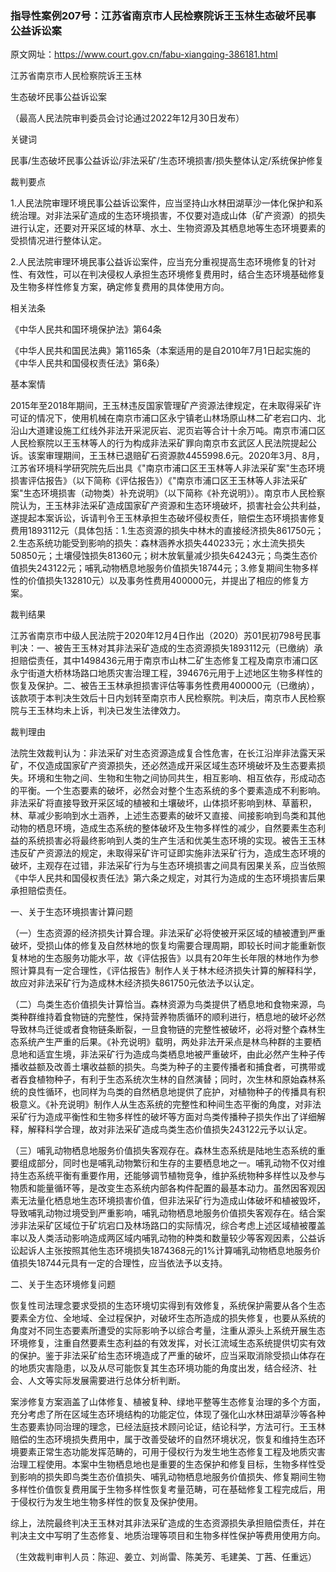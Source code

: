 ### 指导性案例207号：江苏省南京市人民检察院诉王玉林生态破坏民事公益诉讼案
原文网址：https://www.court.gov.cn/fabu-xiangqing-386181.html

江苏省南京市人民检察院诉王玉林

生态破坏民事公益诉讼案

（最高人民法院审判委员会讨论通过2022年12月30日发布）

关键词

民事/生态破坏民事公益诉讼/非法采矿/生态环境损害/损失整体认定/系统保护修复

裁判要点

1.人民法院审理环境民事公益诉讼案件，应当坚持山水林田湖草沙一体化保护和系统治理。对非法采矿造成的生态环境损害，不仅要对造成山体（矿产资源）的损失进行认定，还要对开采区域的林草、水土、生物资源及其栖息地等生态环境要素的受损情况进行整体认定。

2.人民法院审理环境民事公益诉讼案件，应当充分重视提高生态环境修复的针对性、有效性，可以在判决侵权人承担生态环境修复费用时，结合生态环境基础修复及生物多样性修复方案，确定修复费用的具体使用方向。

相关法条

《中华人民共和国环境保护法》第64条

《中华人民共和国民法典》第1165条（本案适用的是自2010年7月1日起实施的《中华人民共和国侵权责任法》第6条）

基本案情

2015年至2018年期间，王玉林违反国家管理矿产资源法律规定，在未取得采矿许可证的情况下，使用机械在南京市浦口区永宁镇老山林场原山林二矿老宕口内、北沿山大道建设施工红线外非法开采泥灰岩、泥页岩等合计十余万吨。南京市浦口区人民检察院以王玉林等人的行为构成非法采矿罪向南京市玄武区人民法院提起公诉。该案审理期间，王玉林已退赔矿石资源款4455998.6元。2020年3月、8月，江苏省环境科学研究院先后出具《"南京市浦口区王玉林等人非法采矿案"生态环境损害评估报告》（以下简称《评估报告》）《"南京市浦口区王玉林等人非法采矿案"生态环境损害（动物类）补充说明》（以下简称《补充说明》）。南京市人民检察院认为，王玉林非法采矿造成国家矿产资源和生态环境破坏，损害社会公共利益，遂提起本案诉讼，诉请判令王玉林承担生态破坏侵权责任，赔偿生态环境损害修复费用1893112元（具体包括：1.生态资源的损失中林木的直接经济损失861750元；2.生态系统功能受到影响的损失：森林涵养水损失440233元；水土流失损失50850元；土壤侵蚀损失81360元；树木放氧量减少损失64243元；鸟类生态价值损失243122元；哺乳动物栖息地服务价值损失18744元；3.修复期间生物多样性的价值损失132810元）以及事务性费用400000元，并提出了相应的修复方案。

裁判结果

江苏省南京市中级人民法院于2020年12月4日作出（2020）苏01民初798号民事判决：一、被告王玉林对其非法采矿造成的生态资源损失1893112元（已缴纳）承担赔偿责任，其中1498436元用于南京市山林二矿生态修复工程及南京市浦口区永宁街道大桥林场路口地质灾害治理工程，394676元用于上述地区生物多样性的恢复及保护。二、被告王玉林承担损害评估等事务性费用400000元（已缴纳），该款项于本判决生效后十日内划转至南京市人民检察院。判决后，南京市人民检察院与王玉林均未上诉，判决已发生法律效力。

裁判理由

法院生效裁判认为：非法采矿对生态资源造成复合性危害，在长江沿岸非法露天采矿，不仅造成国家矿产资源损失，还必然造成开采区域生态环境破坏及生态要素损失。环境和生物之间、生物和生物之间协同共生，相互影响、相互依存，形成动态的平衡。一个生态要素的破坏，必然会对整个生态系统的多个要素造成不利影响。非法采矿将直接导致开采区域的植被和土壤破坏，山体损坏影响到林、草蓄积，林、草减少影响到水土涵养，上述生态要素的破坏又直接、间接影响到鸟类和其他动物的栖息环境，造成生态系统的整体破坏及生物多样性的减少，自然要素生态利益的系统损害必将最终影响到人类的生产生活和优美生态环境的实现。被告王玉林违反矿产资源法的规定，未取得采矿许可证即实施非法采矿行为，造成生态环境的破坏，主观存在过错，非法采矿行为与生态环境损害之间具有因果关系，应当依照《中华人民共和国侵权责任法》第六条之规定，对其行为造成的生态环境损害后果承担赔偿责任。

一、关于生态环境损害计算问题

（一）生态资源的经济损失计算合理。非法采矿必将使被开采区域的植被遭到严重破坏，受损山体的修复及自然林地的恢复均需要合理周期，即较长时间才能重新恢复林地的生态服务功能水平，故《评估报告》以具有20年生长年限的林地作为参照计算具有一定合理性，《评估报告》制作人关于林木经济损失计算的解释科学，故应对非法采矿行为造成林木经济损失861750元依法予以认定。

（二）鸟类生态价值损失计算恰当。森林资源为鸟类提供了栖息地和食物来源，鸟类种群维持着食物链的完整性，保持营养物质循环的顺利进行，栖息地的破坏必然导致林鸟迁徙或者食物链条断裂，一旦食物链的完整性被破坏，必将对整个森林生态系统产生严重的后果。《补充说明》载明，两处非法开采点是林鸟种群的主要栖息地和适宜生境，非法采矿行为造成鸟类栖息地被严重破坏，由此必然产生种子传播收益额及改善土壤收益额的损失。鸟类为种子的主要传播者和捕食者，可携带或者吞食植物种子，有利于生态系统次生林的自然演替；同时，次生林和原始森林系统的良性循环，也同样为鸟类的自然栖息地提供了庇护，对植物种子的传播具有积极意义。《补充说明》制作人从生态系统的完整性和种间生态平衡的角度，对非法采矿行为造成平衡性和生物多样性的破坏等方面对鸟类传播种子损失作出了详细解释，解释科学合理，故对非法采矿造成鸟类生态价值损失243122元予以认定。

（三）哺乳动物栖息地服务价值损失客观存在。森林生态系统是陆地生态系统的重要组成部分，同时也是哺乳动物繁衍和生存的主要栖息地之一。哺乳动物不仅对维持生态系统平衡有重要作用，还能够调节植物竞争，维护系统物种多样性以及参与物质和能量循环等，是改变生态系统内部各构件配置的最基本动力。虽然因客观因素无法量化栖息地生态环境损害价值，但非法采矿行为造成山体破坏和植被毁坏，导致哺乳动物过境受到严重影响，哺乳动物栖息地服务价值损失客观存在。结合案涉非法采矿区域位于矿坑宕口及林场路口的实际情况，综合考虑上述区域植被覆盖率以及人类活动影响造成两区域内哺乳动物的种类和数量较少等客观因素，公益诉讼起诉人主张按照其他生态环境损失1874368元的1%计算哺乳动物栖息地服务价值损失18744元具有一定的合理性，应当依法予以支持。

二、关于生态环境修复问题

恢复性司法理念要求受损的生态环境切实得到有效修复，系统保护需要从各个生态要素全方位、全地域、全过程保护，对破坏生态所造成的损失修复，也要从系统的角度对不同生态要素所遭受的实际影响予以综合考量，注重从源头上系统开展生态环境修复，注重自然要素生态利益的有效发挥，对长江流域生态系统提供切实有效的保护。鉴于非法采矿给生态环境造成了严重的破坏，应当采取消除受损山体存在的地质灾害隐患，以及从尽可能恢复其生态环境功能的角度出发，结合经济、社会、人文等实际发展需要进行总体分析判断。

案涉修复方案涵盖了山体修复、植被复种、绿地平整等生态修复治理的多个方面，充分考虑了所在区域生态环境结构的功能定位，体现了强化山水林田湖草沙等各种生态要素协同治理的理念，已经法庭技术顾问论证，结论科学，方法可行。王玉林赔偿的生态环境损失费用中，属于改善受破坏的自然环境状况，恢复和维持生态环境要素正常生态功能发挥范畴的，可用于侵权行为发生地生态修复工程及地质灾害治理工程使用。本案中生物栖息地也是重要的生态保护和修复目标，生物多样性受到影响的损失即鸟类生态价值损失、哺乳动物栖息地服务价值损失、修复期间生物多样性价值恢复费用属于生物多样性恢复考量范畴，可在基础修复工程完成后，用于侵权行为发生地生物多样性的恢复及保护使用。

综上，法院最终判决王玉林对其非法采矿造成的生态资源损失承担赔偿责任，并在判决主文中写明了生态修复、地质治理等项目和生物多样性保护等费用使用方向。

（生效裁判审判人员：陈迎、姜立、刘尚雷、陈美芳、毛建美、丁茜、任重远）
